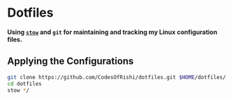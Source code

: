 # Dotfiles

**Using [`stow`](https://www.gnu.org/software/stow/) and `git` for maintaining and tracking my Linux configuration files.**

## Applying the Configurations

```bash
git clone https://github.com/CodesOfRishi/dotfiles.git $HOME/dotfiles/
cd dotfiles
stow */
```
